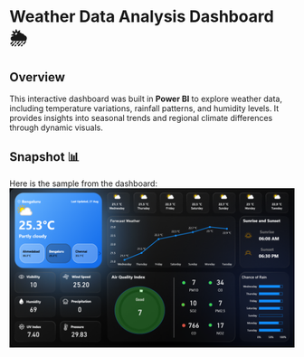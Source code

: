 # Weather Data Analysis Dashboard 🌦️

## Overview  
This interactive dashboard was built in **Power BI** to explore weather data, including temperature variations, rainfall patterns, and humidity levels. It provides insights into seasonal trends and regional climate differences through dynamic visuals.

## Snapshot 📊  
Here is the sample from the dashboard: 
![Weather Dashboard](Weather%20Dashboard/Weather%20Dashboard.png)  

 




